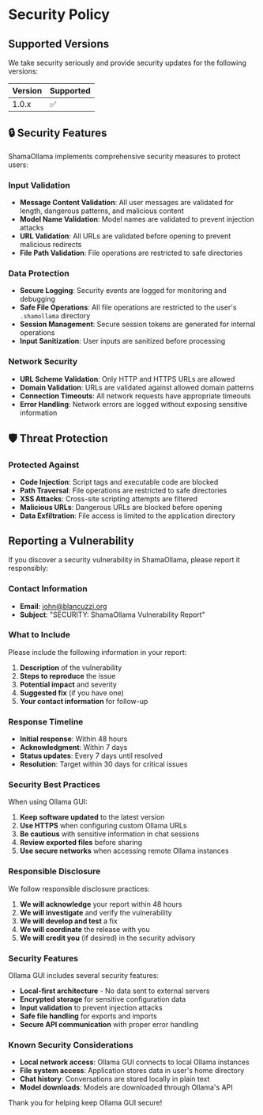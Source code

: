 # Security Policy

## Supported Versions

We take security seriously and provide security updates for the following versions:

| Version | Supported          |
| ------- | ------------------ |
| 1.0.x   | :white_check_mark: |

## 🔒 Security Features

ShamaOllama implements comprehensive security measures to protect users:

### Input Validation

- **Message Content Validation**: All user messages are validated for length, dangerous patterns, and malicious content
- **Model Name Validation**: Model names are validated to prevent injection attacks
- **URL Validation**: All URLs are validated before opening to prevent malicious redirects
- **File Path Validation**: File operations are restricted to safe directories

### Data Protection

- **Secure Logging**: Security events are logged for monitoring and debugging
- **Safe File Operations**: All file operations are restricted to the user's `.shamollama` directory
- **Session Management**: Secure session tokens are generated for internal operations
- **Input Sanitization**: User inputs are sanitized before processing

### Network Security

- **URL Scheme Validation**: Only HTTP and HTTPS URLs are allowed
- **Domain Validation**: URLs are validated against allowed domain patterns
- **Connection Timeouts**: All network requests have appropriate timeouts
- **Error Handling**: Network errors are logged without exposing sensitive information

## 🛡️ Threat Protection

### Protected Against

- **Code Injection**: Script tags and executable code are blocked
- **Path Traversal**: File operations are restricted to safe directories
- **XSS Attacks**: Cross-site scripting attempts are filtered
- **Malicious URLs**: Dangerous URLs are blocked before opening
- **Data Exfiltration**: File access is limited to the application directory

## Reporting a Vulnerability

If you discover a security vulnerability in ShamaOllama, please report it responsibly:

### Contact Information

- **Email**: john@blancuzzi.org
- **Subject**: "SECURITY: ShamaOllama Vulnerability Report"

### What to Include

Please include the following information in your report:

1. **Description** of the vulnerability
2. **Steps to reproduce** the issue
3. **Potential impact** and severity
4. **Suggested fix** (if you have one)
5. **Your contact information** for follow-up

### Response Timeline

- **Initial response**: Within 48 hours
- **Acknowledgment**: Within 7 days
- **Status updates**: Every 7 days until resolved
- **Resolution**: Target within 30 days for critical issues

### Security Best Practices

When using Ollama GUI:

1. **Keep software updated** to the latest version
2. **Use HTTPS** when configuring custom Ollama URLs
3. **Be cautious** with sensitive information in chat sessions
4. **Review exported files** before sharing
5. **Use secure networks** when accessing remote Ollama instances

### Responsible Disclosure

We follow responsible disclosure practices:

1. **We will acknowledge** your report within 48 hours
2. **We will investigate** and verify the vulnerability
3. **We will develop and test** a fix
4. **We will coordinate** the release with you
5. **We will credit you** (if desired) in the security advisory

### Security Features

Ollama GUI includes several security features:

- **Local-first architecture** - No data sent to external servers
- **Encrypted storage** for sensitive configuration data
- **Input validation** to prevent injection attacks
- **Safe file handling** for exports and imports
- **Secure API communication** with proper error handling

### Known Security Considerations

- **Local network access**: Ollama GUI connects to local Ollama instances
- **File system access**: Application stores data in user's home directory
- **Chat history**: Conversations are stored locally in plain text
- **Model downloads**: Models are downloaded through Ollama's API

Thank you for helping keep Ollama GUI secure!
